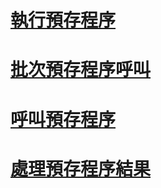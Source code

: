 # [執行預存程序](running-stored-procedures.md)
# [批次預存程序呼叫](batching-stored-procedure-calls.md)
# [呼叫預存程序](calling-a-stored-procedure.md)
# [處理預存程序結果](processing-stored-procedure-results.md)
